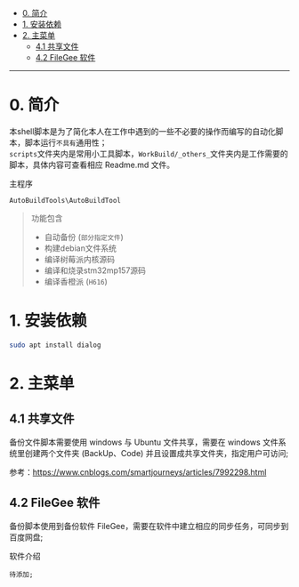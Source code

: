 - [0. 简介](#0-简介)
- [1. 安装依赖](#1-安装依赖)
- [2. 主菜单](#2-主菜单)
  - [4.1 共享文件](#41-共享文件)
  - [4.2 FileGee 软件](#42-filegee-软件)

---

# 0. 简介

本shell脚本是为了简化本人在工作中遇到的一些不必要的操作而编写的自动化脚本，脚本运行`不具有`通用性；  
`scripts`文件夹内是常用小工具脚本，`WorkBuild/_others_`文件夹内是工作需要的脚本，具体内容可查看相应 Readme.md 文件。

主程序

    AutoBuildTools\AutoBuildTool

> 功能包含
> * 自动备份 (`部分指定文件`)
> * 构建debian文件系统
> * 编译树莓派内核源码
> * 编译和烧录stm32mp157源码
> * 编译香橙派 (`H616`)


# 1. 安装依赖

``` bash
sudo apt install dialog
```

# 2. 主菜单

## 4.1 共享文件

备份文件脚本需要使用 windows 与 Ubuntu 文件共享，需要在 windows 文件系统里创建两个文件夹 (BackUp、Code)
并且设置成共享文件夹，指定用户可访问;

参考：<https://www.cnblogs.com/smartjourneys/articles/7992298.html>

## 4.2 FileGee 软件

备份脚本使用到备份软件 FileGee，需要在软件中建立相应的同步任务，可同步到百度网盘;

软件介绍

    待添加;

